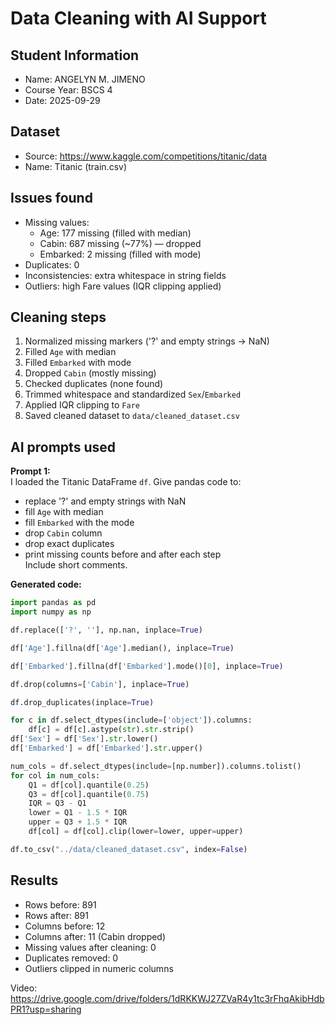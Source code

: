 # Data Cleaning with AI Support

## Student Information
- Name: ANGELYN M. JIMENO
- Course Year: BSCS 4
- Date: 2025-09-29

## Dataset
- Source: https://www.kaggle.com/competitions/titanic/data
- Name: Titanic (train.csv)

## Issues found
- Missing values:
  - Age: 177 missing (filled with median)
  - Cabin: 687 missing (~77%) — dropped
  - Embarked: 2 missing (filled with mode)
- Duplicates: 0
- Inconsistencies: extra whitespace in string fields
- Outliers: high Fare values (IQR clipping applied)

## Cleaning steps
1. Normalized missing markers ('?' and empty strings → NaN)
2. Filled `Age` with median
3. Filled `Embarked` with mode
4. Dropped `Cabin` (mostly missing)
5. Checked duplicates (none found)
6. Trimmed whitespace and standardized `Sex`/`Embarked`
7. Applied IQR clipping to `Fare`
8. Saved cleaned dataset to `data/cleaned_dataset.csv`

## AI prompts used

**Prompt 1:**  
I loaded the Titanic DataFrame `df`. Give pandas code to:  
- replace '?' and empty strings with NaN  
- fill `Age` with median  
- fill `Embarked` with the mode  
- drop `Cabin` column  
- drop exact duplicates  
- print missing counts before and after each step  
Include short comments.

**Generated code:**

```python
import pandas as pd
import numpy as np

df.replace(['?', ''], np.nan, inplace=True)

df['Age'].fillna(df['Age'].median(), inplace=True)

df['Embarked'].fillna(df['Embarked'].mode()[0], inplace=True)

df.drop(columns=['Cabin'], inplace=True)

df.drop_duplicates(inplace=True)

for c in df.select_dtypes(include=['object']).columns:
    df[c] = df[c].astype(str).str.strip()
df['Sex'] = df['Sex'].str.lower()
df['Embarked'] = df['Embarked'].str.upper()

num_cols = df.select_dtypes(include=[np.number]).columns.tolist()
for col in num_cols:
    Q1 = df[col].quantile(0.25)
    Q3 = df[col].quantile(0.75)
    IQR = Q3 - Q1
    lower = Q1 - 1.5 * IQR
    upper = Q3 + 1.5 * IQR
    df[col] = df[col].clip(lower=lower, upper=upper)

df.to_csv("../data/cleaned_dataset.csv", index=False) 
```


## Results
- Rows before: 891
- Rows after: 891
- Columns before: 12
- Columns after: 11 (Cabin dropped)
- Missing values after cleaning: 0
- Duplicates removed: 0
- Outliers clipped in numeric columns

Video: https://drive.google.com/drive/folders/1dRKKWJ27ZVaR4y1tc3rFhqAkibHdbPR1?usp=sharing 